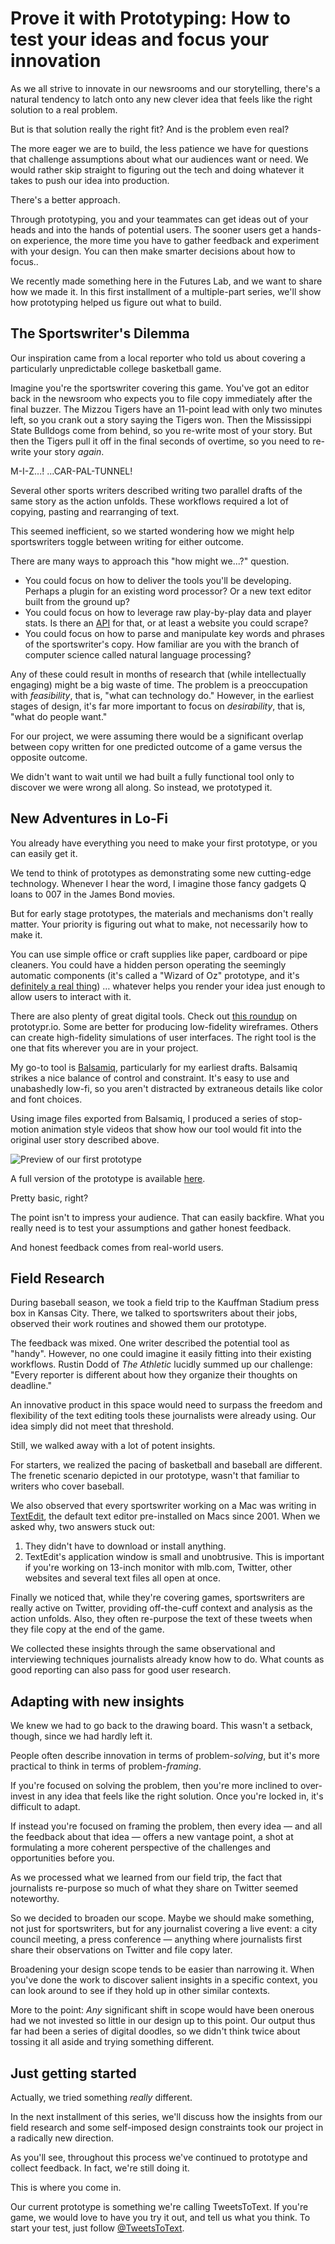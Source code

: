 # Prove it with Prototyping: How to test your ideas and focus your innovation

As we all strive to innovate in our newsrooms and our storytelling, there's a natural tendency to latch onto any new clever idea that feels like the right solution to a real problem.

But is that solution really the right fit? And is the problem even real?

The more eager we are to build, the less patience we have for questions that challenge assumptions about what our audiences want or need. We would rather skip straight to figuring out the tech and doing whatever it takes to push our idea into production.

There's a better approach.

Through prototyping, you and your teammates can get ideas out of your heads and into the hands of potential users. The sooner users get a hands-on experience, the more time you have to gather feedback and experiment with your design. You can then make smarter decisions about how to focus..

We recently made something here in the Futures Lab, and we want to share how we made it. In this first installment of a multiple-part series, we'll show how prototyping helped us figure out what to build.

## The Sportswriter's Dilemma

Our inspiration came from a local reporter who told us about covering a particularly unpredictable college basketball game.

Imagine you're the sportswriter covering this game. You've got an editor back in the newsroom who expects you to file copy immediately after the final buzzer. The Mizzou Tigers have an 11-point lead with only two minutes left, so you crank out a story saying the Tigers won. Then the Mississippi State Bulldogs come from behind, so you re-write most of your story. But then the Tigers pull it off in the final seconds of overtime, so you need to re-write your story _again_.

M-I-Z...!
...CAR-PAL-TUNNEL!

Several other sports writers described writing two parallel drafts of the same story as the action unfolds. These workflows required a lot of copying, pasting and rearranging of text.

This seemed inefficient, so we started wondering how we might help sportswriters toggle between writing for either outcome.

There are many ways to approach this "how might we...?" question.

*   You could focus on how to deliver the tools you'll be developing. Perhaps a plugin for an existing word processor? Or a new text editor built from the ground up?
*   You could focus on how to leverage raw play-by-play data and player stats. Is there an [API](https://medium.freecodecamp.org/what-is-an-api-in-english-please-b880a3214a82) for that, or at least a website you could scrape?
*   You could focus on how to parse and manipulate key words and phrases of the sportswriter's copy. How familiar are you with the branch of computer science called natural language processing?

Any of these could result in months of research that (while intellectually engaging) might be a big waste of time. The problem is a preoccupation with _feasibility_, that is, "what can technology do." However, in the earliest stages of design, it's far more important to focus on _desirability_, that is, "what do people want."

For our project, we were assuming there would be a significant overlap between copy written for one predicted outcome of a game versus the opposite outcome.

We didn't want to wait until we had built a fully functional tool only to discover we were wrong all along. So instead, we prototyped it.

## New Adventures in Lo-Fi

You already have everything you need to make your first prototype, or you can easily get it.

We tend to think of prototypes as demonstrating some new cutting-edge technology. Whenever I hear the word, I imagine those fancy gadgets Q loans to 007 in the James Bond movies.

But for early stage prototypes, the materials and mechanisms don't really matter. Your priority is figuring out what to make, not necessarily how to make it.

You can use simple office or craft supplies like paper, cardboard or pipe cleaners. You could have a hidden person operating the seemingly automatic components (it's called a "Wizard of Oz" prototype, and it's [definitely a real thing](https://en.wikipedia.org/wiki/Wizard_of_Oz_experiment)) … whatever helps you render your idea just enough to allow users to interact with it.

There are also plenty of great digital tools. Check out [this roundup](https://www.prototypr.io/prototyping?Category=%5B%22%E2%9C%82%EF%B8%8F+Prototyping%22%5D) on prototypr.io. Some are better for producing low-fidelity wireframes. Others can create high-fidelity simulations of user interfaces. The right tool is the one that fits wherever you are in your project.

My go-to tool is [Balsamiq](https://balsamiq.com/wireframes/), particularly for my earliest drafts. Balsamiq strikes a nice balance of control and constraint. It's easy to use and unabashedly low-fi, so you aren't distracted by extraneous details like color and font choices.

Using image files exported from Balsamiq, I produced a series of stop-motion animation style videos that show how our tool would fit into the original user story described above.

![Preview of our first prototype](https://raw.githubusercontent.com/rji-futures-lab/game-day-writer-prototype/master/img/preview.gif)

A full version of the prototype is available [here](http://game-day-writer-prototype.s3-website.us-east-2.amazonaws.com/).

Pretty basic, right?

The point isn't to impress your audience. That can easily backfire. What you really need is to test your assumptions and gather honest feedback.

And honest feedback comes from real-world users.

## Field Research

During baseball season, we took a field trip to the Kauffman Stadium press box in Kansas City. There, we talked to sportswriters about their jobs, observed their work routines and showed them our prototype.

The feedback was mixed. One writer described the potential tool as "handy". However, no one could imagine it easily fitting into their existing workflows. Rustin Dodd of _The Athletic_ lucidly summed up our challenge: "Every reporter is different about how they organize their thoughts on deadline."

An innovative product in this space would need to surpass the freedom and flexibility of the text editing tools these journalists were already using. Our idea simply did not meet that threshold.

Still, we walked away with a lot of potent insights.

For starters, we realized the pacing of basketball and baseball are different. The frenetic scenario depicted in our prototype, wasn't that familiar to writers who cover baseball.

We also observed that every sportswriter working on a Mac was writing in [TextEdit](https://support.apple.com/guide/textedit/welcome/mac), the default text editor pre-installed on Macs since 2001. When we asked why, two answers stuck out:

1.  They didn't have to download or install anything.
1.  TextEdit's application window is small and unobtrusive. This is important if you're working on 13-inch monitor with mlb.com, Twitter, other websites and several text files all open at once.

Finally we noticed that, while they're covering games, sportswriters are really active on Twitter, providing off-the-cuff context and analysis as the action unfolds. Also, they often re-purpose the text of these tweets when they file copy at the end of the game.

We collected these insights through the same observational and interviewing techniques journalists already know how to do. What counts as good reporting can also pass for good user research.

## Adapting with new insights

We knew we had to go back to the drawing board. This wasn't a setback, though, since we had hardly left it.

People often describe innovation in terms of problem-_solving_, but it's more practical to think in terms of problem-_framing_.

If you're focused on solving the problem, then you're more inclined to over-invest in any idea that feels like the right solution. Once you're locked in, it's difficult to adapt.

If instead you're focused on framing the problem, then every idea — and all the feedback about that idea — offers a new vantage point, a shot at formulating a more coherent perspective of the challenges and opportunities before you.

As we processed what we learned from our field trip, the fact that journalists re-purpose so much of what they share on Twitter seemed noteworthy.

So we decided to broaden our scope. Maybe we should make something, not just for sportswriters, but for any journalist covering a live event: a city council meeting, a press conference — anything where journalists first share their observations on Twitter and file copy later.

Broadening your design scope tends to be easier than narrowing it. When you've done the work to discover salient insights in a specific context, you can look around to see if they hold up in other similar contexts.

More to the point: _Any_ significant shift in scope would have been onerous had we not invested so little in our design up to this point. Our output thus far had been a series of digital doodles, so we didn't think twice about tossing it all aside and trying something different.

## Just getting started

Actually, we tried something _really_ different.

In the next installment of this series, we'll discuss how the insights from our field research and some self-imposed design constraints took our project in a radically new direction.

As you'll see, throughout this process we've continued to prototype and collect feedback. In fact, we're still doing it.

This is where you come in.

Our current prototype is something we're calling TweetsToText. If you're game, we would love to have you try it out, and tell us what you think. To start your test, just follow [@TweetsToText](https://twitter.com/TweetsToText).